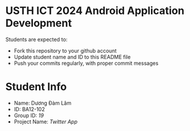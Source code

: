 USTH ICT 2024 Android Application Development
=====================================================

Students are expected to:

* Fork this repository to your github account
* Update student name and ID to this README file
* Push your commits regularly, with proper commit messages

Student Info
=======================

* Name: Dương Đàm Lâm 
* ID: BA12-102
* Group ID: *19*
* Project Name: *Twitter App*
